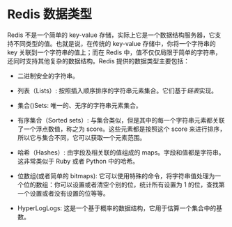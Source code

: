 # Redis 数据类型

Redis 不是一个简单的 key-value 存储，实际上它是一个数据结构服务器，它支持不同类型的值。也就是说，在传统的 key-value 存储中，你将一个字符串的 key 关联到一个字符串的值上；而在 Redis 中，值不仅仅局限于简单的字符串，还同时支持其他复杂的数据结构。Redis 提供的数据类型主要包括：

- 二进制安全的字符串。

- 列表（Lists）: 按照插入顺序排序的字符串元素集合。它们基于*链表*实现。

- 集合()Sets: 唯一的、无序的字符串元素集合。

- 有序集合（Sorted sets）: 与集合类似，但是其中的每一个字符串元素都关联了一个浮点数值，称之为 score。这些元素都是按照这个 score 来进行排序，所以它与集合不同，它可以获取一个元素范围。

- 哈希（Hashes）: 由字段及相关联的值组成的 maps。字段和值都是字符串。这非常类似于 Ruby 或者 Python 中的哈希。

- 位数组(或者简单的 bitmaps): 它可以使用特殊的命令，将字符串值处理为一个位的数组：你可以设置或者清空个别的位，统计所有设置为 1 的位，查找第一个设置或者没有设置的位等等。

- HyperLogLogs: 这是一个基于概率的数据结构，它用于估算一个集合中的基数。
